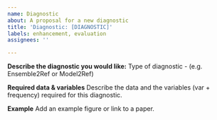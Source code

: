 ```yaml
---
name: Diagnostic
about: A proposal for a new diagnostic
title: 'Diagnostic: [DIAGNOSTIC]'
labels: enhancement, evaluation
assignees: ''

---
```


**Describe the diagnostic you would like:**
Type of diagnostic - (e.g. Ensemble2Ref or Model2Ref)

**Required data & variables**
Describe the data and the variables (var + frequency) required for this diagnostic.

**Example**
Add an example figure or link to a paper.
